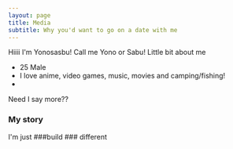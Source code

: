 ```yaml
---
layout: page
title: Media
subtitle: Why you'd want to go on a date with me
---
```


Hiiii I'm Yonosasbu! Call me Yono or Sabu! Little bit about me

- 25 Male
- I love anime, video games, music, movies and camping/fishing!
- 
  
Need I say more??

### My story

I'm just ###build ### different
